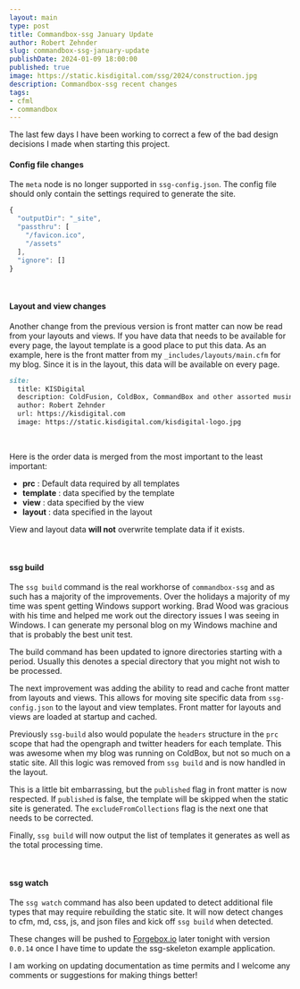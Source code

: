 ```yaml
---
layout: main
type: post
title: Commandbox-ssg January Update
author: Robert Zehnder
slug: commandbox-ssg-january-update
publishDate: 2024-01-09 18:00:00
published: true
image: https://static.kisdigital.com/ssg/2024/construction.jpg
description: Commandbox-ssg recent changes
tags:
- cfml
- commandbox
---
```


The last few days I have been working to correct a few of the bad design decisions I made when starting this project.

#### Config file changes

The `meta` node is no longer supported in `ssg-config.json`. The config file should only contain the settings required to generate the site. 

```js
{
  "outputDir": "_site",
  "passthru": [
    "/favicon.ico", 
    "/assets"
  ],
  "ignore": []
}
```

<br>

#### Layout and view changes

Another change from the previous version is front matter can now be read from your layouts and views. If you have data that needs to be available for every page, the layout template is a good place to put this data. As an example, here is the front matter from my `_includes/layouts/main.cfm` for my blog. Since it is in the layout, this data will be available on every page.

```md
site:
  title: KISDigital
  description: ColdFusion, ColdBox, CommandBox and other assorted musings
  author: Robert Zehnder
  url: https://kisdigital.com
  image: https://static.kisdigital.com/kisdigital-logo.jpg
```

<br>

Here is the order data is merged from the most important to the least important:

* **prc** : Default data required by all templates
* **template** : data specified by the template
* **view** : data specified by the view
* **layout** : data specified in the layout

View and layout data **will not** overwrite template data if it exists.

<br>

#### ssg build

The `ssg build` command is the real workhorse of `commandbox-ssg` and as such has a majority of the improvements. Over the holidays a majority of my time was spent getting Windows support working. Brad Wood was gracious with his time and helped me work out the directory issues I was seeing in Windows. I can generate my personal blog on my Windows machine and that is probably the best unit test.

The build command has been updated to ignore directories starting with a period. Usually this denotes a special directory that you might not wish to be processed.

The next improvement was adding the ability to read and cache front matter from layouts and views. This allows for moving site specific data from `ssg-config.json` to the layout and view templates. Front matter for layouts and views are loaded at startup and cached.

Previously `ssg-build` also would populate the `headers` structure in the `prc` scope that had the opengraph and twitter headers for each template. This was awesome when my blog was running on ColdBox, but not so much on a static site. All this logic was removed from `ssg build` and is now handled in the layout.

This is a little bit embarrassing, but the `published` flag in front matter is now respected. If `published` is false, the template will be skipped when the static site is generated. The `excludeFromCollections` flag is the next one that needs to be corrected.

Finally, `ssg build` will now output the list of templates it generates as well as the total processing time.

<br>

#### ssg watch
The `ssg watch` command has also been updated to detect additional file types that may require rebuilding the static site. It will now detect changes to cfm, md, css, js, and json files and kick off `ssg build` when detected.

These changes will be pushed to [Forgebox.io](https://forgebox.io) later tonight with version `0.0.14` once I have time to update the ssg-skeleton example application. 

I am working on updating documentation as time permits and I welcome any comments or suggestions for making things better!